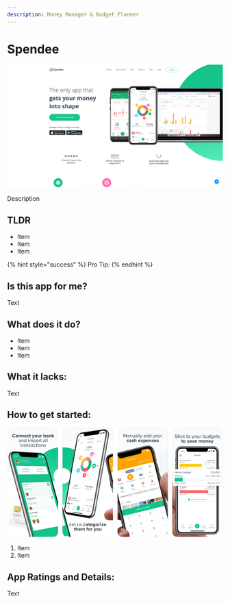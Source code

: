 ```yaml
---
description: Money Manager & Budget Planner
---
```


# Spendee

![Spendee Website](../.gitbook/assets/spendee-web.png)

Description

## TLDR

* Item
* Item
* Item

{% hint style="success" %}
Pro Tip:
{% endhint %}

## Is this app for me?

Text

## What does it do?

* Item
* Item
* Item

## What it lacks:

Text

## How to get started:

![Spendee App](images/spendee-app.png)

1. Item
2. Item

## App Ratings and Details:

Text

